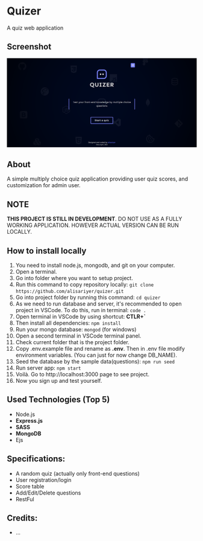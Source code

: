 # Quizer
A quiz web application 

## Screenshot
![Quizer Screenshot](./screenshots/screenshot.png)

## About
A simple multiply choice quiz application providing user quiz scores, and customization for admin user.

## NOTE
**THIS PROJECT IS STILL IN DEVELOPMENT**. DO NOT USE AS A FULLY WORKING APPLICATION. HOWEVER ACTUAL VERSION CAN BE RUN LOCALLY.

## How to install locally
1. You need to install node.js, mongodb, and git on your computer.
2. Open a terminal.
3. Go into folder where you want to setup project.
4. Run this command to copy repository locally: `git clone https://github.com/alisariyer/quizer.git`
5. Go into project folder by running this command: `cd quizer`
6. As we need to run database and server, it's recommended to open project in VSCode. To do this, run in terminal: `code .`
7. Open terminal in VSCode by using shortcut: **CTLR+`**
8. Then install all dependencies: `npm install`
9. Run your mongo database: `mongod` (for windows)
10. Open a second terminal in VSCode terminal panel.
11. Check current folder that is the project folder.
12. Copy .env.example file and rename as **.env**. Then in .env file modify environment variables. (You can just for now change DB_NAME).
13. Seed the database by the sample data(questions): `npm run seed`
14. Run server app: `npm start`
15. Voilà. Go to http://localhost:3000 page to see project.
16. Now you sign up and test yourself.

## Used Technologies (Top 5)
- Node.js
- **Express.js**
- **SASS**
- **MongoDB**
- Ejs

## Specifications:
- A random quiz (actually only front-end questions)
- User registration/login
- Score table
- Add/Edit/Delete questions
- RestFul

## Credits:
- ...

